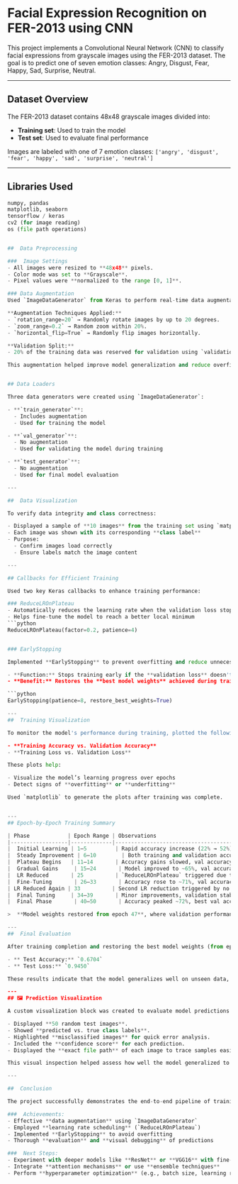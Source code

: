# Facial Expression Recognition on FER-2013 using CNN

This project implements a Convolutional Neural Network (CNN) to classify facial expressions from grayscale images using the FER-2013 dataset. The goal is to predict one of seven emotion classes: Angry, Disgust, Fear, Happy, Sad, Surprise, Neutral.

---

##  Dataset Overview

The FER-2013 dataset contains 48x48 grayscale images divided into:
- **Training set**: Used to train the model
- **Test set**: Used to evaluate final performance

Images are labeled with one of 7 emotion classes:
`['angry', 'disgust', 'fear', 'happy', 'sad', 'surprise', 'neutral']`

---

##  Libraries Used

```python
numpy, pandas
matplotlib, seaborn
tensorflow / keras
cv2 (for image reading)
os (file path operations)


##  Data Preprocessing

###  Image Settings
- All images were resized to **48x48** pixels.
- Color mode was set to **Grayscale**.
- Pixel values were **normalized to the range [0, 1]**.

### Data Augmentation
Used `ImageDataGenerator` from Keras to perform real-time data augmentation on the training images.

**Augmentation Techniques Applied:**
- `rotation_range=20` → Randomly rotate images by up to 20 degrees.
- `zoom_range=0.2` → Random zoom within 20%.
- `horizontal_flip=True` → Randomly flip images horizontally.

**Validation Split:**
- 20% of the training data was reserved for validation using `validation_split=0.2`.

This augmentation helped improve model generalization and reduce overfitting by increasing the diversity of the training data.


## Data Loaders

Three data generators were created using `ImageDataGenerator`:

- **`train_generator`**:  
  - Includes augmentation  
  - Used for training the model  

- **`val_generator`**:  
  - No augmentation  
  - Used for validating the model during training  

- **`test_generator`**:  
  - No augmentation  
  - Used for final model evaluation  

---

##  Data Visualization

To verify data integrity and class correctness:

- Displayed a sample of **10 images** from the training set using `matplotlib`
- Each image was shown with its corresponding **class label**
- Purpose:
  - Confirm images load correctly
  - Ensure labels match the image content

---

## Callbacks for Efficient Training

Used two key Keras callbacks to enhance training performance:

### ReduceLROnPlateau
- Automatically reduces the learning rate when the validation loss stops improving
- Helps fine-tune the model to reach a better local minimum  
```python
ReduceLROnPlateau(factor=0.2, patience=4)


### EarlyStopping

Implemented **EarlyStopping** to prevent overfitting and reduce unnecessary training time.

- **Function:** Stops training early if the **validation loss** doesn't improve for a specified number of epochs.
- **Benefit:** Restores the **best model weights** achieved during training.

```python
EarlyStopping(patience=8, restore_best_weights=True)

---
##  Training Visualization

To monitor the model's performance during training, plotted the following metrics:

- **Training Accuracy vs. Validation Accuracy**
- **Training Loss vs. Validation Loss**

These plots help:

- Visualize the model’s learning progress over epochs
- Detect signs of **overfitting** or **underfitting**

Used `matplotlib` to generate the plots after training was complete.


---
## Epoch-by-Epoch Training Summary

| Phase            | Epoch Range | Observations                                                                 | Learning Rate          |
|------------------|-------------|------------------------------------------------------------------------------|------------------------|
|  Initial Learning | 1–5         | Rapid accuracy increase (22% → 52%), val accuracy still unstable             | 0.001                  |
|  Steady Improvement | 6–10        | Both training and validation accuracy improved (~58%), lower val loss       | 0.001                  |
|  Plateau Begins   | 11–14       | Accuracy gains slowed, val accuracy plateaued around ~58–60%                | 0.001                  |
|  Gradual Gains     | 15–24       | Model improved to ~65%, val accuracy became more consistent                 | 0.001                  |
|  LR Reduced       | 25          | `ReduceLROnPlateau` triggered due to stagnant val loss                      | ↓ 0.0002               |
|  Fine-Tuning       | 26–33       | Accuracy rose to ~71%, val accuracy peaked near 65%, then plateaued again  | 0.0002                 |
| LR Reduced Again | 33          | Second LR reduction triggered by no val improvement                         | ↓ 0.00004              |
|  Final Tuning     | 34–39       | Minor improvements, validation stabilized, third LR drop at epoch 39       | ↓ 0.000008             |
|  Final Phase       | 40–50       | Accuracy peaked ~72%, best val accuracy (~66%) at **epoch 47**, training ends | 0.0000016              |

>  **Model weights restored from epoch 47**, where validation performance was highest.

---
##  Final Evaluation

After training completion and restoring the best model weights (from epoch 47), the model was evaluated on the unseen **test dataset**.

- ** Test Accuracy:** `0.6704`  
- ** Test Loss:** `0.9450`

These results indicate that the model generalizes well on unseen data, maintaining consistent performance with validation accuracy. While there's still room for improvement, the model demonstrates effective learning of facial expression features from the FER-2013 dataset.

---
## 🖼️ Prediction Visualization

A custom visualization block was created to evaluate model predictions on the test set:

- Displayed **50 random test images**.
- Showed **predicted vs. true class labels**.
- Highlighted **misclassified images** for quick error analysis.
- Included the **confidence score** for each prediction.
- Displayed the **exact file path** of each image to trace samples easily.

This visual inspection helped assess how well the model generalized to unseen data and identify patterns in misclassifications.

---

##  Conclusion

The project successfully demonstrates the end-to-end pipeline of training a CNN on the **FER-2013** facial expression dataset using deep learning best practices.

###  Achievements:
- Effective **data augmentation** using `ImageDataGenerator`
- Employed **learning rate scheduling** (`ReduceLROnPlateau`)
- Implemented **EarlyStopping** to avoid overfitting
- Thorough **evaluation** and **visual debugging** of predictions

###  Next Steps:
- Experiment with deeper models like **ResNet** or **VGG16** with fine-tuning
- Integrate **attention mechanisms** or use **ensemble techniques**
- Perform **hyperparameter optimization** (e.g., batch size, learning rate, dropout)


